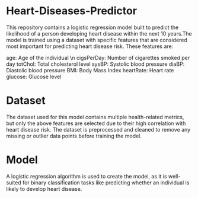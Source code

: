 # Heart-Diseases-Predictor
This repository contains a logistic regression model built to predict the likelihood of a person developing heart disease within the next 10 years.The model is trained using a dataset with specific features that are considered most important for predicting heart disease risk. These features are:

age: Age of the individual \n
cigsPerDay: Number of cigarettes smoked per day
totChol: Total cholesterol level
sysBP: Systolic blood pressure
diaBP: Diastolic blood pressure
BMI: Body Mass Index
heartRate: Heart rate
glucose: Glucose level

# Dataset
The dataset used for this model contains multiple health-related metrics, but only the above features are selected due to their high correlation with heart disease risk. The dataset is preprocessed and cleaned to remove any missing or outlier data points before training the model.

# Model
A logistic regression algorithm is used to create the model, as it is well-suited for binary classification tasks like predicting whether an individual is likely to develop heart disease.
